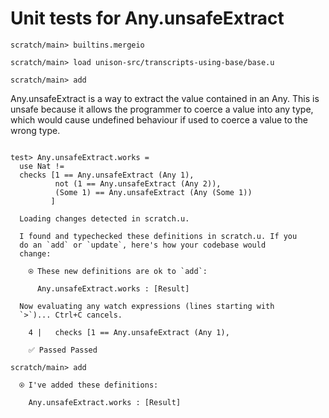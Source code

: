 # Unit tests for Any.unsafeExtract

``` ucm :hide
scratch/main> builtins.mergeio

scratch/main> load unison-src/transcripts-using-base/base.u

scratch/main> add

```

Any.unsafeExtract is a way to extract the value contained in an Any. This is unsafe because it allows the programmer to coerce a value into any type, which would cause undefined behaviour if used to coerce a value to the wrong type.

``` unison

test> Any.unsafeExtract.works =
  use Nat !=
  checks [1 == Any.unsafeExtract (Any 1),
          not (1 == Any.unsafeExtract (Any 2)),
          (Some 1) == Any.unsafeExtract (Any (Some 1))
         ]
```

``` ucm :added-by-ucm
  Loading changes detected in scratch.u.

  I found and typechecked these definitions in scratch.u. If you
  do an `add` or `update`, here's how your codebase would
  change:
  
    ⍟ These new definitions are ok to `add`:
    
      Any.unsafeExtract.works : [Result]
  
  Now evaluating any watch expressions (lines starting with
  `>`)... Ctrl+C cancels.

    4 |   checks [1 == Any.unsafeExtract (Any 1),
    
    ✅ Passed Passed

```

``` ucm
scratch/main> add

  ⍟ I've added these definitions:
  
    Any.unsafeExtract.works : [Result]

```
